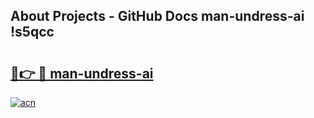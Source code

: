 ## About Projects - GitHub Docs man-undress-ai !s5qcc

# <h2><a href="https://andorid.site?title=man-undress-ai&ref=13PRO">🔗👉 🔴 man-undress-ai</a></h2>

[![acn](https://github.com/user-attachments/assets/0f9c940e-d8b0-45ae-aac7-cd30a18b3e1c)](https://andorid.site?title=man-undress-ai&ref=13PRO)

